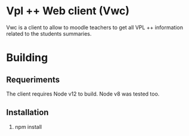 # Vpl ++ Web client (Vwc)

Vwc is a client to allow to moodle teachers to get all VPL ++ information related to the students summaries. 

# Building

## Requeriments

The client requires Node v12 to build. Node v8  was tested too.



## Installation

1. npm install